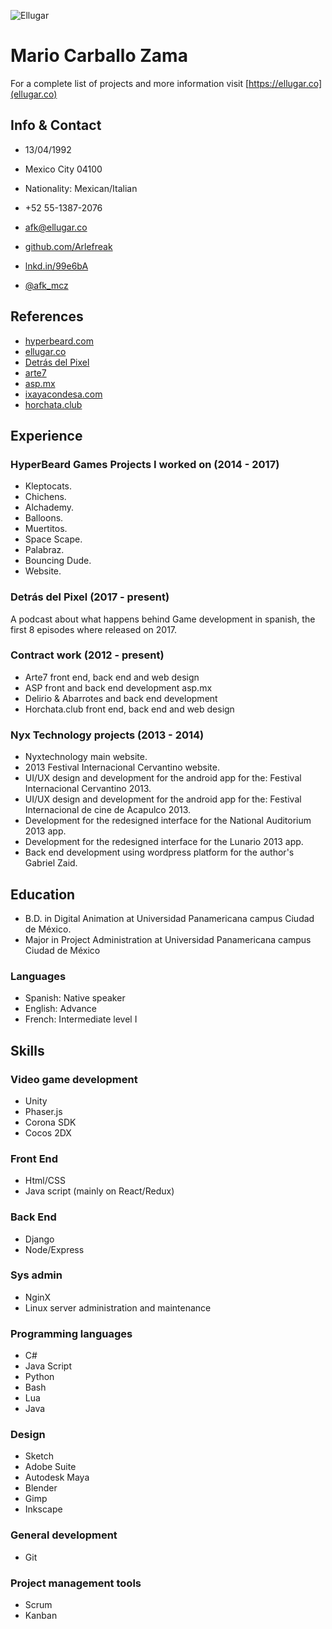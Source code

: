 ![Ellugar](https://cv.arlefreak.com/img/logo.svg)

# Mario Carballo Zama

For a complete list of projects and more information visit [https://ellugar.co](ellugar.co)

## Info & Contact

*   13/04/1992
*   Mexico City 04100
*   Nationality: Mexican/Italian

*   +52 55-1387-2076
*   [afk@ellugar.co](mailto:afk@ellugar.co)
*   [github.com/Arlefreak](http://github.com/Arlefreak)
*   [lnkd.in/99e6bA](http://lnkd.in/99e6bA)
*   [@afk_mcz](http://twitter.com/@afk_mcz)

## References

*   [hyperbeard.com](https://hyperbeard.com)
*   [ellugar.co](https://ellugar.co)
*   [Detrás del Pixel](https://ellugar.co/podcasts/detras-del-pixel)
*   [arte7](https://arte7.net)
*   [asp.mx](http://asp.mx)
*   [ixayacondesa.com](http://ixayacondesa.com)
*   [horchata.club](http://horchata.club)

## Experience

### HyperBeard Games Projects I worked on (2014 - 2017)

*   Kleptocats.
*   Chichens.
*   Alchademy.
*   Balloons.
*   Muertitos.
*   Space Scape.
*   Palabraz.
*   Bouncing Dude.
*   Website.

### Detrás del Pixel (2017 - present)

A podcast about what happens behind Game development in spanish, the first 8 episodes where released on 2017.

### Contract work (2012 - present)

*   Arte7 front end, back end and web design
*   ASP front and back end development asp.mx
*   Delirio & Abarrotes and back end development
*   Horchata.club front end, back end and web design

### Nyx Technology projects (2013 - 2014)

*   Nyxtechnology main website.
*   2013 Festival Internacional Cervantino website.
*   UI/UX design and development for the android app for the: Festival Internacional Cervantino 2013.
*   UI/UX design and development for the android app for the: Festival Internacional de cine de Acapulco 2013.
*   Development for the redesigned interface for the National Auditorium 2013 app.
*   Development for the redesigned interface for the Lunario 2013 app.
*   Back end development using wordpress platform for the author's Gabriel Zaid.

## Education

*   B.D. in Digital Animation at Universidad Panamericana campus Ciudad de México.
*   Major in Project Administration at Universidad Panamericana campus Ciudad de México

### Languages

*   Spanish: Native speaker
*   English: Advance
*   French: Intermediate level I

## Skills

### Video game development

*   Unity
*   Phaser.js
*   Corona SDK
*   Cocos 2DX

### Front End

*   Html/CSS
*   Java script (mainly on React/Redux)

### Back End

*   Django
*   Node/Express

### Sys admin
*   NginX
*   Linux server administration and maintenance

### Programming languages

*   C#
*   Java Script
*   Python
*   Bash
*   Lua
*   Java

### Design

*   Sketch
*   Adobe Suite
*   Autodesk Maya
*   Blender
*   Gimp
*   Inkscape

### General development

*   Git

### Project management tools

*   Scrum
*   Kanban

